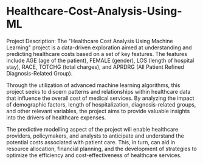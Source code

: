 # Healthcare-Cost-Analysis-Using-ML



Project Description:
The "Healthcare Cost Analysis Using Machine Learning" project is a data-driven exploration aimed at understanding and predicting healthcare costs based on a set of key features. The features include AGE (age of the patient), FEMALE (gender), LOS (length of hospital stay), RACE, TOTCHG (total charges), and APRDRG (All Patient Refined Diagnosis-Related Group).

Through the utilization of advanced machine learning algorithms, this project seeks to discern patterns and relationships within healthcare data that influence the overall cost of medical services. By analyzing the impact of demographic factors, length of hospitalization, diagnosis-related groups, and other relevant variables, the project aims to provide valuable insights into the drivers of healthcare expenses.

The predictive modelling aspect of the project will enable healthcare providers, policymakers, and analysts to anticipate and understand the potential costs associated with patient care. This, in turn, can aid in resource allocation, financial planning, and the development of strategies to optimize the efficiency and cost-effectiveness of healthcare services.


